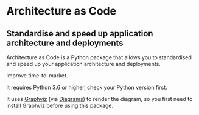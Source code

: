 # Architecture as Code

## Standardise and speed up application architecture and deployments

Architecture as Code is a Python package that allows you to standardised and speed up your application architecture and deployments.

Improve time-to-market.

It requires Python 3.6 or higher, check your Python version first.

It uses [Graphviz](https://www.graphviz.org/) (via [Diagrams](https://diagrams.mingrammer.com/)) to render the diagram, so you first need to install Graphviz before using this package.